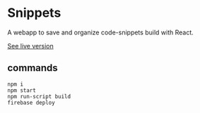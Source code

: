 # Snippets
A webapp to save and organize code-snippets build with React.

[See live version](https://snippets-8d5e0.firebaseapp.com/)

## commands
```
npm i
npm start
npm run-script build
firebase deploy
```
